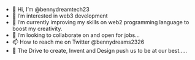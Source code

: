 - 👋 Hi, I’m @bennydreamtech23
- 👀 I’m interested in web3 development
- 🌱 I’m currently improving my skills on web2 programming language to boost my creativity.
- 💞️ I’m looking to collaborate on and open for jobs...
- 📫 How to reach me on Twitter @bennydreams2326
- 🤖 The Drive to create, Invent and Design push us to be at our best.....

<!---
bennydreamtech23/bennydreamtech a ✨ special ✨ repository because its `README.md` (this file) appears on your GitHub profile.
You can click the Preview link to take a look at your changes.
--->
